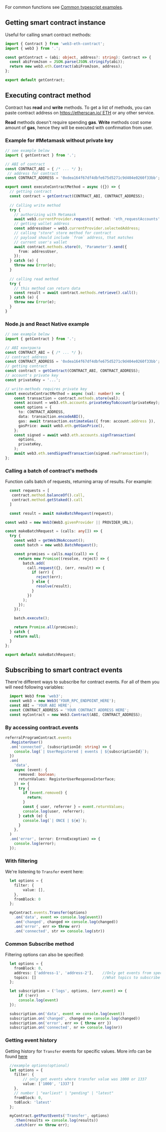 For common functions see [Common typescript examples](Common%20typescript%20examples.md). 

## Getting smart contract instance

Useful for calling smart contract methods:

```typescript
import { Contract } from 'web3-eth-contract';
import { web3 } from '.';

const getContract = (abi: object, address?: string): Contract => {
  const abiFromJson = JSON.parse(JSON.stringify(abi));
  return new web3.eth.Contract(abiFromJson, address);
};

export default getContract;
```
## Executing contract method

Contract has **read** and **write** methods. To get a list of methods, you can paste contract address on  [https://etherscan.io/ ETH](https://etherscan.io/token/0xdac17f958d2ee523a2206206994597c13d831ec7#readContract) or any other service.

 **Read** methods doesn't require spending **gas**. **Write** methods cost some amount of **gas**, hence they will be executed with confirmation from user.

### Example for #Metamask without private key

```typescript
// see example below
import { getContract } from '.';

// ABI of contract
const CONTRACT_ABI = { /* ... */ };
 // address for contract
const CONTRACT_ADDRESS = '0xdea164f67df4dbfe675d5271c9d404e0260f33bb';

export const executeContractMethod = async ({}) => {
  // getting contract
  const contract = getContract(CONTRACT_ABI, CONTRACT_ADDRESS);
  
  // Calling write method
  try {
    // authorizing with Metamask
    await web3.currentProvider.request({ method: 'eth_requestAccounts' });
    // getting wallet address
    const addressUser = web3.currentProvider.selectedAddress;
    // calling "store" store method for contract
    // payload should include `from` address, that matches
    // current user's wallet
    await contract.methods.store(0, 'Parameter').send({
      from: addressUser,
    });
  } catch (e) {
    throw new Error(e);
  }
  
  // calling read method
  try {
    // this method can return data
    const result = await contract.methods.retrieve().call();
  } catch (e) {
    throw new Error(e);
  }
}
```

### Node.js and React Native example

```typescript
// see example below
import { getContract } from '.';

// ABI контракта
const CONTRACT_ABI = { /* ... */ };
// contract address
const CONTRACT_ADDRESS = '0xdea164f67df4dbfe675d5271c9d404e0260f33bb';
// getting contract
const contract = getContract(CONTRACT_ABI, CONTRACT_ADDRESS);
// account's private key
const privateKey = '...';

// write-methods requires private key
const executeContractMethod = async (val: number) => {
    const transaction = contract.methods.store(val);
    const account = web3.eth.accounts.privateKeyToAccount(privateKey);
    const options = {
      to: CONTRACT_ADDRESS,
      data: transaction.encodeABI(),
      gas: await transaction.estimateGas({ from: account.address }),
      gasPrice: await web3.eth.getGasPrice(),
    };
    const signed = await web3.eth.accounts.signTransaction(
      options,
      privateKey,
    );
    await web3.eth.sendSignedTransaction(signed.rawTransaction!);
};
```

### Calling a batch of contract's methods

Function calls batch of requests, returning array of results. For example:

```typescript
  const requests = [
   contract.method.balanceOf().call,
   contract.method.getStaked().call
  ]

  const result = await makeBatchRequest(request);
```

```typescript
const web3 = new Web3(Web3.givenProvider || PROVIDER_URL);

const makeBatchRequest = (calls: any[]) => {
  try {
    const web3 = getWeb3NoAccount();
    const batch = new web3.BatchRequest();

    const promises = calls.map((call) => {
      return new Promise((resolve, reject) => {
        batch.add(
          call.request({}, (err, result) => {
            if (err) {
              reject(err);
            } else {
              resolve(result);
            }
          })
        );
      });
    });

    batch.execute();

    return Promise.all(promises);
  } catch {
    return null;
  }
};

export default makeBatchRequest;
```

## Subscribing to smart contract events

There're different ways to subscribe for contract events. For all of them you will need following variables:

```typescript
  import Web3 from 'web3';
  const web3 = new Web3('YOUR_RPC_ENDPOINT_HERE');
  const ABI = 'YOUR ABI HERE';
  const CONTRACT_ADDRESS = 'YOUR CONTRACT ADDRESS HERE';
  const myContract = new Web3.Contract(ABI, CONTRACT_ADDRESS);
```

### By accessing contract.events

```typescript
referralProgramContract.events
  .RegisterUser()
  .on('connected', (subscriptionId: string) => {
    console.log(`| UserRegistered | events | ${subscriptionId}`);
  })
  .on(
    'data',
    async (event: {
      removed: boolean;
      returnValues: RegisterUserResponseInterface;
    }) => {
      try {
        if (event.removed) {
          return;
        }
        const { user, referrer } = event.returnValues;
        console.log(user, referrer);
      } catch (e) {
        console.log(`| ONCE | ${e}`);
      }
    },
  )
  .on('error', (error: ErrnoException) => {
    console.log(error);
  });
```

### With filtering

We're listening to `Transfer` event here:

```typescript
  let options = {
    filter: {
        value: [],
    },
    fromBlock: 0
  };

  myContract.events.Transfer(options)
    .on('data', event => console.log(event))
    .on('changed', changed => console.log(changed))
    .on('error', err => throw err)
    .on('connected', str => console.log(str))
```

### Common Subscribe method

Filtering options can also be specified:

```typescript
  let options = {
    fromBlock: 0,
    address: ['address-1', 'address-2'],    //Only get events from specific addresses
    topics: []                              //What topics to subscribe to
  };

  let subscription = ('logs', options, (err,event) => {
      if (!err)
      console.log(event)
  });

  subscription.on('data', event => console.log(event))
  subscription.on('changed', changed => console.log(changed))
  subscription.on('error', err => { throw err })
  subscription.on('connected', nr => console.log(nr))
```

### Getting event history

Getting history for `Transfer` events for specific values. More info can be found [here](https://web3js.readthedocs.io/en/v1.2.11/web3-eth-subscribe.html#)

```typescript 
  //example options(optional)
  let options = {
    filter: {
        // only get events where transfer value was 1000 or 1337
        value: ['1000', '1337']    
    },
    // number | "earliest" | "pending" | "latest"
    fromBlock: 0,                  
    toBlock: 'latest'
  };

  myContract.getPastEvents('Transfer', options)
    .then(results => console.log(results))
    .catch(err => throw err);

```

